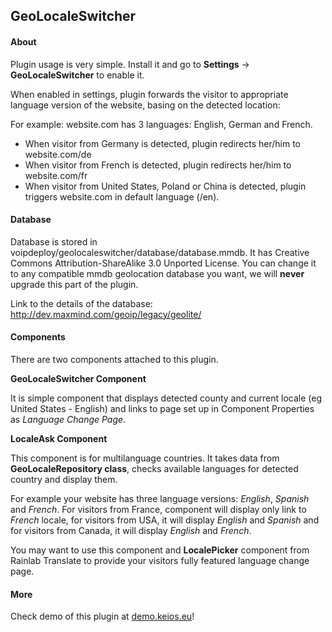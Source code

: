 ## GeoLocaleSwitcher

#### About

Plugin usage is very simple. Install it and go to **Settings** -> **GeoLocaleSwitcher** to enable it.

When enabled in settings, plugin forwards the visitor to appropriate language version of the website, basing on the detected location:

For example: website.com has 3 languages: English, German and French.

* When visitor from Germany is detected, plugin redirects her/him to website.com/de
* When visitor from French is detected, plugin redirects her/him to website.com/fr
* When visitor from United States, Poland or China is detected, plugin triggers website.com in default language (/en).


#### Database

Database is stored in voipdeploy/geolocaleswitcher/database/database.mmdb. It has Creative Commons Attribution-ShareAlike 3.0 Unported License.  You can change it to any compatible mmdb geolocation database you want, we will **never** upgrade this part of the plugin.

Link to the details of the database: http://dev.maxmind.com/geoip/legacy/geolite/

#### Components

There are two components attached to this plugin. 


**GeoLocaleSwitcher Component**

It is simple component that displays detected county and current locale (eg United States - English) and links to page set up in Component Properties as *Language Change Page*.  


**LocaleAsk Component**

This component is for multilanguage countries. It takes data from **GeoLocaleRepository class**, checks available languages for detected country and display them.

For example your website has three language versions: *English*, *Spanish* and *French*. For visitors from France, component will display only link to *French* locale, for visitors from USA, it will display *English* and *Spanish* and for visitors from Canada, it will display *English* and *French*.

You may want to use this component and **LocalePicker** component from Rainlab Translate to provide your visitors fully featured language change page.
  

#### More

Check demo of this plugin at [demo.keios.eu](http://demo.keios.eu/)!